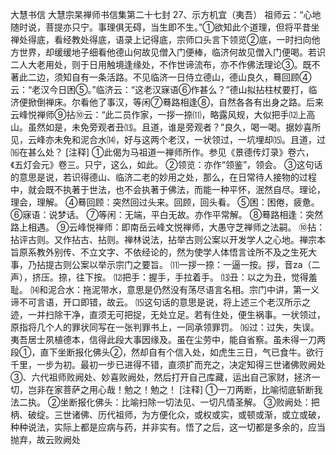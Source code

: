 大慧书信
  大慧宗杲禅师书信集第二十七封   27、示方机宜（夷吾）    祖师云：“心地随时说，菩提亦只宁。事理俱无碍，当生即不生。”①欲知此个道理，但将平昔坐禅处得底，看经教处得底，语录上记得底，宗师口头言下领览②底，一时扫向他方世界，却缓缓地子细看他德山何故见僧入门便棒，临济何故见僧入门便喝。若识二人大老用处，则于日用触境逢缘处，不作世谛流布，亦不作佛法理论③。既不著此二边，须知自有一条活路。不见临济一日侍立德山，德山良久，蓦回顾④云：“老汉今日困⑤。”临济云：“这老汉寐语⑥作甚么？”德山拟拈柱杖要打，临济便掀倒禅床。尔看他了事汉，等闲⑦蓦路相逢⑧，自然各各有出身之路。后来云峰悦禅师⑨拈⑩云：“此二员作家，一拶一捺⑾，略露风规，大似把手⑿上高山。虽然如是，未免旁观者丑⒀。且道，谁是旁观者？”良久，喝一喝。据妙喜所见，云峰亦未免和泥合水⒁，好与这两个老汉，一状领过，一坑埋却⒂。且道，过⒃在甚么处？ [注释] ①此偈为马祖道一禅师所作。参见《景德传灯录》卷六，《五灯会元》卷三。只宁，这么，如此。 ②领览：亦作“领鉴”，领会。  ③这句话的意思是说，若识得德山、临济二老的妙用之处，那么，在日常待人接物的过程中，就会既不执著于世法，也不会执著于佛法，而能一种平怀，泯然自尽。理论，理会，理解。 ④蓦回顾：突然回过头来。回顾，回头看。 ⑤困：困倦，疲惫。 ⑥寐语：说梦话。 ⑦等闲：无端，平白无故。亦作平常解。 ⑧蓦路相逢：突然路上相遇。  ⑨云峰悦禅师：即南岳云峰文悦禅师，大愚守芝禅师之法嗣。  ⑩拈：拈评古则。又作拈古、拈则。禅林说法，拈举古则公案以开发学人之心地。禅宗本旨原系教外别传、不立文字、不依经论的，然为使学人体悟言诠所不及之生死大事，乃拈提古则公案以举示宗门之要旨。  ⑾一拶一捺：一逼一按。拶，音za（二声），挤压。捺，往下按。 ⑿把手：握手，手拉着手。 ⒀丑：以之为丑，觉得羞耻。  ⒁和泥合水：拖泥带水，意思是仍然没有荡尽语言名相。宗门中讲，第一义谛不可言语，开口即错，故云。  ⒂这句话的意思是说，将上述三个老汉所示之迹，一并扫除干净，直须无可把捉，无处立足。若有住处，便生祸事。一状领过，原指将几个人的罪状同写在一张判罪书上，一同承领罪罚。 ⒃过：过失，失误。 夷吾居士夙植德本，信得此段大事因缘及。虽在尘劳中，能自省察。虽未得一刀两段①，直下坐断报化佛头②，然却自有个信入处，如虎生三日，气已食牛。欲行千里，一步为初。最初一步已进得不错，直须扩而充之，决定知得三世诸佛败阙处③、六代祖师败阙处、妙喜败阙处，然后打开自己库藏，运出自己家财，拯济一切，岂非在家菩萨之用心哉！勉之！勉之！ [注释] ①一刀两断，比喻彻底斩断我法二执。 ②坐断报化佛头：比喻扫除一切法见、一切凡情圣解。  ③败阙处：把柄、破绽。三世诸佛、历代祖师，为方便化众，或权或实，或顿或渐，或立或破，种种说法，实际上都是应病与药，并非实有。悟了之后，这一切都是多余的，应当抛弃，故云败阙处 
